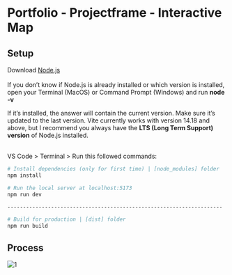# Portfolio - Projectframe - Interactive Map

## Setup
Download [Node.js](https://nodejs.org/)<br><br>
If you don’t know if Node.js is already installed or which version is installed, open your Terminal (MacOS) or Command Prompt (Windows) and run <b>node -v</b><br>

If it’s installed, the answer will contain the current version. Make sure it’s updated to the last version. Vite currently works with version 14.18 and above, but I recommend you always have the <b>LTS (Long Term Support) version</b> of Node.js installed.<br><br>

VS Code > Terminal > Run this followed commands:
``` bash
# Install dependencies (only for first time) | [node_modules] folder
npm install

# Run the local server at localhost:5173
npm run dev

---------------------------------------------------------------------

# Build for production | [dist] folder
npm run build
```
## Process
![1](https://github.com/arifkhairul/portfolio-projectframe/assets/126109184/687b04e2-c2df-4963-b61c-26ffc3ff16ab)
